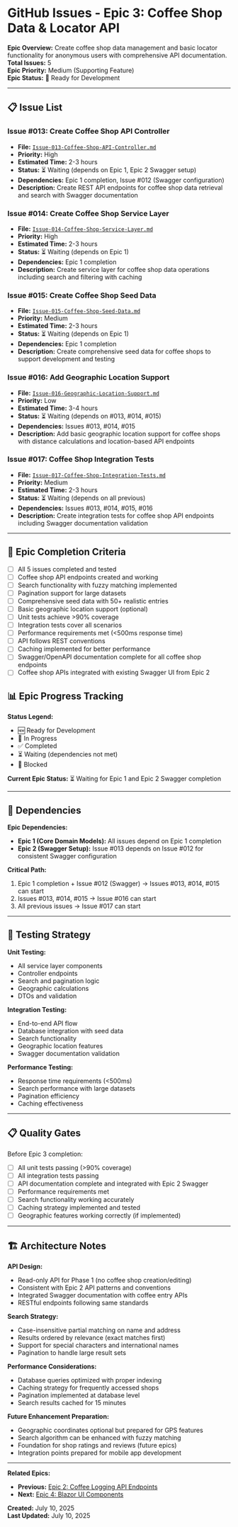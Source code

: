 # GitHub Issues - Epic 3: Coffee Shop Data & Locator API

**Epic Overview:** Create coffee shop data management and basic locator functionality for anonymous users with comprehensive API documentation.  
**Total Issues:** 5  
**Epic Priority:** Medium (Supporting Feature)  
**Epic Status:** 🚧 Ready for Development  

---

## 📋 Issue List

### Issue #013: Create Coffee Shop API Controller
- **File:** [`Issue-013-Coffee-Shop-API-Controller.md`](./Issue-013-Coffee-Shop-API-Controller.md)
- **Priority:** High
- **Estimated Time:** 2-3 hours
- **Status:** ⏳ Waiting (depends on Epic 1, Epic 2 Swagger setup)
- **Dependencies:** Epic 1 completion, Issue #012 (Swagger configuration)
- **Description:** Create REST API endpoints for coffee shop data retrieval and search with Swagger documentation

### Issue #014: Create Coffee Shop Service Layer
- **File:** [`Issue-014-Coffee-Shop-Service-Layer.md`](./Issue-014-Coffee-Shop-Service-Layer.md)
- **Priority:** High
- **Estimated Time:** 2-3 hours
- **Status:** ⏳ Waiting (depends on Epic 1)
- **Dependencies:** Epic 1 completion
- **Description:** Create service layer for coffee shop data operations including search and filtering with caching

### Issue #015: Create Coffee Shop Seed Data
- **File:** [`Issue-015-Coffee-Shop-Seed-Data.md`](./Issue-015-Coffee-Shop-Seed-Data.md)
- **Priority:** Medium
- **Estimated Time:** 2-3 hours
- **Status:** ⏳ Waiting (depends on Epic 1)
- **Dependencies:** Epic 1 completion
- **Description:** Create comprehensive seed data for coffee shops to support development and testing

### Issue #016: Add Geographic Location Support
- **File:** [`Issue-016-Geographic-Location-Support.md`](./Issue-016-Geographic-Location-Support.md)
- **Priority:** Low
- **Estimated Time:** 3-4 hours
- **Status:** ⏳ Waiting (depends on #013, #014, #015)
- **Dependencies:** Issues #013, #014, #015
- **Description:** Add basic geographic location support for coffee shops with distance calculations and location-based API endpoints

### Issue #017: Coffee Shop Integration Tests
- **File:** [`Issue-017-Coffee-Shop-Integration-Tests.md`](./Issue-017-Coffee-Shop-Integration-Tests.md)
- **Priority:** Medium
- **Estimated Time:** 2-3 hours
- **Status:** ⏳ Waiting (depends on all previous)
- **Dependencies:** Issues #013, #014, #015, #016
- **Description:** Create integration tests for coffee shop API endpoints including Swagger documentation validation

---

## 🎯 Epic Completion Criteria

- [ ] All 5 issues completed and tested
- [ ] Coffee shop API endpoints created and working
- [ ] Search functionality with fuzzy matching implemented
- [ ] Pagination support for large datasets
- [ ] Comprehensive seed data with 50+ realistic entries
- [ ] Basic geographic location support (optional)
- [ ] Unit tests achieve >90% coverage
- [ ] Integration tests cover all scenarios
- [ ] Performance requirements met (<500ms response time)
- [ ] API follows REST conventions
- [ ] Caching implemented for better performance
- [ ] Swagger/OpenAPI documentation complete for all coffee shop endpoints
- [ ] Coffee shop APIs integrated with existing Swagger UI from Epic 2

## 📊 Epic Progress Tracking

**Status Legend:**
- 🆕 Ready for Development
- 🔄 In Progress  
- ✅ Completed
- ⏳ Waiting (dependencies not met)
- 🚫 Blocked

**Current Epic Status:** ⏳ Waiting for Epic 1 and Epic 2 Swagger completion

---

## 🔗 Dependencies

**Epic Dependencies:**
- **Epic 1 (Core Domain Models):** All issues depend on Epic 1 completion
- **Epic 2 (Swagger Setup):** Issue #013 depends on Issue #012 for consistent Swagger configuration

**Critical Path:**
1. Epic 1 completion + Issue #012 (Swagger) → Issues #013, #014, #015 can start
2. Issues #013, #014, #015 → Issue #016 can start  
3. All previous issues → Issue #017 can start

---

## 🧪 Testing Strategy

**Unit Testing:**
- All service layer components
- Controller endpoints
- Search and pagination logic
- Geographic calculations
- DTOs and validation

**Integration Testing:**
- End-to-end API flow
- Database integration with seed data
- Search functionality
- Geographic location features
- Swagger documentation validation

**Performance Testing:**
- Response time requirements (<500ms)
- Search performance with large datasets
- Pagination efficiency
- Caching effectiveness

---

## 📋 Quality Gates

Before Epic 3 completion:
- [ ] All unit tests passing (>90% coverage)
- [ ] All integration tests passing
- [ ] API documentation complete and integrated with Epic 2 Swagger
- [ ] Performance requirements met
- [ ] Search functionality working accurately
- [ ] Caching strategy implemented and tested
- [ ] Geographic features working correctly (if implemented)

---

## 🏗️ Architecture Notes

**API Design:**
- Read-only API for Phase 1 (no coffee shop creation/editing)
- Consistent with Epic 2 API patterns and conventions
- Integrated Swagger documentation with coffee entry APIs
- RESTful endpoints following same standards

**Search Strategy:**
- Case-insensitive partial matching on name and address
- Results ordered by relevance (exact matches first)
- Support for special characters and international names
- Pagination to handle large result sets

**Performance Considerations:**
- Database queries optimized with proper indexing
- Caching strategy for frequently accessed shops
- Pagination implemented at database level
- Search results cached for 15 minutes

**Future Enhancement Preparation:**
- Geographic coordinates optional but prepared for GPS features
- Search algorithm can be enhanced with fuzzy matching
- Foundation for shop ratings and reviews (future epics)
- Integration points prepared for mobile app development

---

**Related Epics:**
- **Previous:** [Epic 2: Coffee Logging API Endpoints](../Epic-2-Coffee-Logging-API.md)
- **Next:** [Epic 4: Blazor UI Components](../Epic-4-Blazor-UI.md)

**Created:** July 10, 2025  
**Last Updated:** July 10, 2025
